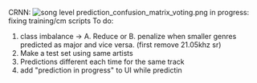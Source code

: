 CRNN:
![song level prediction_confusion_matrix_voting.png](CRNN%2FCRNN_39%2Fprediction%20reports%2Fsong%20level%20prediction_confusion_matrix_voting.png)
in progress:
fixing training/cm scripts
To do:  
1. class imbalance -> A. Reduce or B. penalize when smaller genres predicted as major and vice versa.
   (first remove 21.05khz sr)
2. Make a test set using same artists
3. Predictions different each time for the same track
4. add "prediction in progress" to UI while predictin



